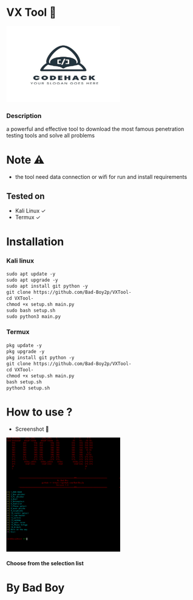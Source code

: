 # VX Tool 🦂

<img src="config/github/logo.jpg" alt="logo" width="300px" height="200px">


### Description

a powerful and effective tool to download the most famous penetration testing tools and solve all problems

# Note ⚠️
+ the tool need data connection or wifi for run and install requirements 

## Tested on 
+ Kali Linux ✓
+ Termux ✓

# Installation

### Kali linux 

```
sudo apt update -y
sudo apt upgrade -y
sudo apt install git python -y
git clone https://github.com/Bad-Boy2p/VXTool-
cd VXTool-
chmod +x setup.sh main.py
sudo bash setup.sh
sudo python3 main.py
```
### Termux

```
pkg update -y
pkg upgrade -y
pkg install git python -y
git clone https://github.com/Bad-Boy2p/VXTool-
cd VXTool-
chmod +x setup.sh main.py
bash setup.sh
python3 setup.sh
```
# How to use ?

+ Screenshot 📸
 <img src="config/github/Screenshot.png" alt="Screenshot" width="300px" height="300px">

#### Choose from the selection list

# By Bad Boy 

